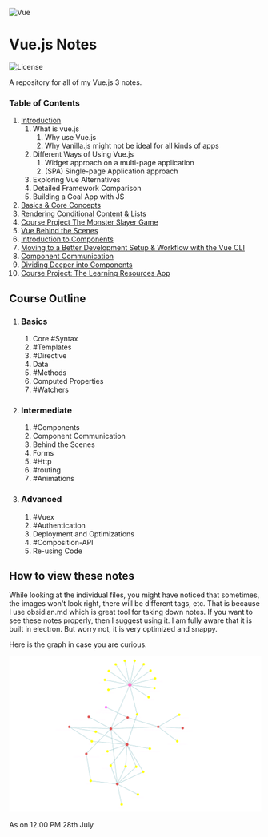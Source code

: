 ![Vue](https://i.pinimg.com/originals/60/17/da/6017da3ed8f203fe979b16dae1ad2259.png)

# Vue.js Notes

<!-- Shields -->
![License](https://img.shields.io/badge/license-GNU-green)

A repository for all of my Vue.js 3 notes.

### Table of Contents

1. [Introduction](Notes/Introduction/Introduction.md)
    1. What is vue.js
        1. Why use Vue.js
        2. Why Vanilla.js might not be ideal for all kinds of apps
    2. Different Ways of Using Vue.js
        1. Widget approach on a multi-page application
        2. (SPA) Single-page Application approach
    3.  Exploring Vue Alternatives
	4. Detailed Framework Comparison
	5. Building a Goal App with JS
2. [Basics & Core Concepts](Basics%20&%20Core%20Concepts/Basics%20&%20Core%20Concepts.md)
3. [Rendering Conditional Content & Lists](https://github.com/bhilburn/powerlevel9k/wiki/Troubleshooting)
4. [Course Project The Monster Slayer Game](https://github.com/bhilburn/powerlevel9k/wiki/Troubleshooting)
5. [Vue Behind the Scenes](https://github.com/bhilburn/powerlevel9k/wiki/Troubleshooting)
6. [Introduction to Components](https://github.com/bhilburn/powerlevel9k/wiki/Troubleshooting)
7. [Moving to a Better Development Setup & Workflow with the Vue CLI](https://github.com/bhilburn/powerlevel9k/wiki/Troubleshooting)
8. [Component Communication](https://github.com/bhilburn/powerlevel9k/wiki/Troubleshooting)
9. [Dividing Deeper into Components](https://github.com/bhilburn/powerlevel9k/wiki/Troubleshooting)
10. [Course Project: The Learning Resources App](https://github.com/bhilburn/powerlevel9k/wiki/Troubleshooting)

## Course Outline

1.  ### Basics
	1. Core #Syntax
	2. #Templates
	3. #Directive
	4. Data
	5. #Methods
	6. Computed Properties
	7. #Watchers

2.  ### Intermediate
	1. #Components
	2. Component Communication
	3. Behind the Scenes
	4. Forms
	5. #Http
	6. #routing 
	7. #Animations

3. ### Advanced
	1. #Vuex
	2. #Authentication
	3. Deployment and Optimizations
	4. #Composition-API
	5. Re-using Code


## How to view these notes

While looking at the individual files, you might have noticed that sometimes, the images won't look right, there will be different tags, etc. That is because I use obsidian.md which is great tool for taking down notes. If you want to see these notes properly, then I suggest using it. I am fully aware that it is built in electron. But worry not, it is very optimized and snappy.

Here is the graph in case you are curious.

![Graph](https://github.com/sortedcord/vue-notes/blob/master/Assets/Pasted%20image%2020210728115921.png)


As on 12:00 PM 28th July

